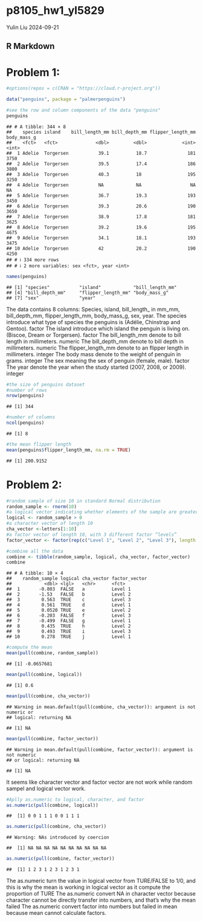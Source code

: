 p8105_hw1_yl5829
================
Yulin Liu
2024-09-21

## R Markdown

# Problem 1:

``` r
#options(repos = c(CRAN = "https://cloud.r-project.org"))
```

``` r
data("penguins", package = "palmerpenguins")
```

``` r
#see the row and column components of the data "penguins"
penguins
```

    ## # A tibble: 344 × 8
    ##    species island    bill_length_mm bill_depth_mm flipper_length_mm body_mass_g
    ##    <fct>   <fct>              <dbl>         <dbl>             <int>       <int>
    ##  1 Adelie  Torgersen           39.1          18.7               181        3750
    ##  2 Adelie  Torgersen           39.5          17.4               186        3800
    ##  3 Adelie  Torgersen           40.3          18                 195        3250
    ##  4 Adelie  Torgersen           NA            NA                  NA          NA
    ##  5 Adelie  Torgersen           36.7          19.3               193        3450
    ##  6 Adelie  Torgersen           39.3          20.6               190        3650
    ##  7 Adelie  Torgersen           38.9          17.8               181        3625
    ##  8 Adelie  Torgersen           39.2          19.6               195        4675
    ##  9 Adelie  Torgersen           34.1          18.1               193        3475
    ## 10 Adelie  Torgersen           42            20.2               190        4250
    ## # ℹ 334 more rows
    ## # ℹ 2 more variables: sex <fct>, year <int>

``` r
names(penguins)
```

    ## [1] "species"           "island"            "bill_length_mm"   
    ## [4] "bill_depth_mm"     "flipper_length_mm" "body_mass_g"      
    ## [7] "sex"               "year"

The data contains 8 columns: Species, island, bill_length\_ in mm_mm,
bill_depth_mm, flipper_length_mm, body_mass_g, sex, year. The species
introduce what type of species the penguins is (Adélie, Chinstrap and
Gentoo). factor The island introduce which island the penguin is living
on. (Biscoe, Dream or Torgersen). factor The bill_length_mm denote to
bill length in millimeters. numeric The bill_depth_mm denote to bill
depth in millimeters. numeric The flipper_length_mm denote to an flipper
length in millimeters. integer The body mass denote to the weight of
penguin in grams. integer The sex meaning the sex of penguin (female,
male). factor The year denote the year when the study started (2007,
2008, or 2009). integer

``` r
#the size of penguins dataset
#number of rows
nrow(penguins)
```

    ## [1] 344

``` r
#number of columns
ncol(penguins)
```

    ## [1] 8

``` r
#the mean flipper length
mean(penguins$flipper_length_mm, na.rm = TRUE)
```

    ## [1] 200.9152

# Problem 2:

``` r
#random sample of size 10 in standard Normal distribution
random_sample <- rnorm(10)
#a logical vector indicating whether elements of the sample are greater than 0
logical <- random_sample > 0
#a character vector of length 10
cha_vector <-letters[1:10]
#a factor vector of length 10, with 3 different factor “levels”
factor_vector <- factor(rep(c("Level 1", "Level 2", "Level 3"), length.out = 10))
```

``` r
#combine all the data
combine <- tibble(random_sample, logical, cha_vector, factor_vector)
combine
```

    ## # A tibble: 10 × 4
    ##    random_sample logical cha_vector factor_vector
    ##            <dbl> <lgl>   <chr>      <fct>        
    ##  1       -0.803  FALSE   a          Level 1      
    ##  2       -1.53   FALSE   b          Level 2      
    ##  3        0.563  TRUE    c          Level 3      
    ##  4        0.561  TRUE    d          Level 1      
    ##  5        0.0520 TRUE    e          Level 2      
    ##  6       -0.203  FALSE   f          Level 3      
    ##  7       -0.499  FALSE   g          Level 1      
    ##  8        0.435  TRUE    h          Level 2      
    ##  9        0.493  TRUE    i          Level 3      
    ## 10        0.278  TRUE    j          Level 1

``` r
#compute the mean
mean(pull(combine, random_sample))
```

    ## [1] -0.0657681

``` r
mean(pull(combine, logical))
```

    ## [1] 0.6

``` r
mean(pull(combine, cha_vector))
```

    ## Warning in mean.default(pull(combine, cha_vector)): argument is not numeric or
    ## logical: returning NA

    ## [1] NA

``` r
mean(pull(combine, factor_vector))
```

    ## Warning in mean.default(pull(combine, factor_vector)): argument is not numeric
    ## or logical: returning NA

    ## [1] NA

It seems like character vector and factor vector are not work while
random sampel and logical vector work.

``` r
#Aplly as.numeric to logical, character, and factor
as.numeric(pull(combine, logical))
```

    ##  [1] 0 0 1 1 1 0 0 1 1 1

``` r
as.numeric(pull(combine, cha_vector))
```

    ## Warning: NAs introduced by coercion

    ##  [1] NA NA NA NA NA NA NA NA NA NA

``` r
as.numeric(pull(combine, factor_vector))
```

    ##  [1] 1 2 3 1 2 3 1 2 3 1

The as.numeric turn the value in logical vector from TURE/FALSE to 1/0,
and this is why the mean is working in logical vector as it compute the
proportion of TURE The as.numeric convert NA in character vector because
character cannot be directly transfer into numbers, and that’s why the
mean failed The as.numeric convert factor into numbers but failed in
mean because mean cannot calculate factors.
